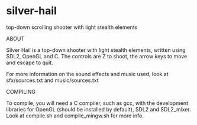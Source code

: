 # silver-hail
top-down scrolling shooter with light stealth elements

ABOUT

Silver Hail is a top-down shooter with light stealth elements, written using
SDL2, OpenGL and C. The controls are Z to shoot, the arrow keys to move and
escape to quit.

For more information on the sound effects and music used, look at
sfx/sources.txt and music/sources.txt

COMPILING

To compile, you will need a C compiler, such as gcc, with the development
libraries for OpenGL (should be installed by default), SDL2 and SDL2_mixer.
Look at compile.sh and compile_mingw.sh for more info.
